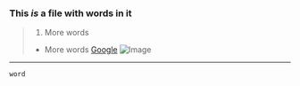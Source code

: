 ### **This** *is* a file with words in it
> 1. More words
> - More words
> [Google](https://www.google.com/?client=safari)
> ![Image](https://aidanfinn.com/wp-content/uploads/2022/01/GitHub-logo.png)

---
`word`
